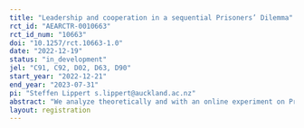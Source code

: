 ```yaml
---
title: "Leadership and cooperation in a sequential Prisoners’ Dilemma"
rct_id: "AEARCTR-0010663"
rct_id_num: "10663"
doi: "10.1257/rct.10663-1.0"
date: "2022-12-19"
status: "in_development"
jel: "C91, C92, D02, D63, D90"
start_year: "2022-12-21"
end_year: "2023-07-31"
pi: "Steffen Lippert s.lippert@auckland.ac.nz"
abstract: "We analyze theoretically and with an online experiment on Prolific the impact of leadership in a sequential Prisoners' Dilemma. In the exogenous treatment E, one of the two subjects is randomly assigned to the role of the first mover (FM), and the other two the role of second mover (SM). In the transparent treatment T, one of the two subjects (the principal) is asked to decide between the role as FM and SM. The other subject (the agent) is informed about the principal's decision. In the opaque treatment O, the principal is also asked to decide between the role as FM and SM, but the agent is not informed that the order of moves depends on the principal's choice. We have developed a behavioral game theoretical model where subjects have private information on the weight they put on the payoff of their partner in case they cooperate. Our model yields predictions for the impact of the treatments on (i) the principal's choice (for treatments T and O), the frequency of cooperating FMs, and the frequency of SMs who cooperate after the FM has cooperated."
layout: registration
---
```


